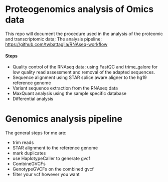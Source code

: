 # Proteogenomics analysis of Omics data

This repo will document the procedure used in the analysis of the proteomic and transcriptomic data; The analysis pipeline; https://github.com/twbattaglia/RNAseq-workflow
#### Steps
- Quality control of the RNAseq data; using FastQC and trime_galore for low quality read assessment and removal of the adapted sequences.
- Sequence alignment using STAR splice aware aligner to the hg19 reference genome
- Variant sequence extraction from the RNAseq data
- MaxQuant analysis using the sample specific database
- Differential analysis

# Genomics analysis pipeline
The general steps for me are:
- trim reads
- STAR alignment to the reference genome
- mark duplicates
- use HaplotypeCaller to generate gvcf
- CombineGVCFs
- GenotypeGVCFs on the combined gvcf
- filter your vcf however you want
